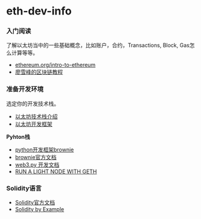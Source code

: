 # eth-dev-info


### 入门阅读

了解以太坊当中的一些基础概念，比如账户，合约，Transactions, Block, Gas怎么计算等等。

* [ethereum.org/intro-to-ethereum](https://ethereum.org/en/developers/docs/intro-to-ethereum/)
* [廖雪峰的区块链教程](https://www.liaoxuefeng.com/wiki/1207298049439968/1207298440612096)

### 准备开发环境

选定你的开发技术栈。
* [以太坊技术栈介绍](https://ethereum.org/en/developers/docs/ethereum-stack/)
* [以太坊开发框架](https://ethereum.org/en/developers/docs/frameworks/)

**Pyhton栈**
* [python开发框架brownie](https://github.com/eth-brownie/brownie)
* [brownie官方文档](https://eth-brownie.readthedocs.io/en/latest/toctree.html)
* [web3.py 开发文档](https://web3py.readthedocs.io/en/stable/web3.eth.html)
* [RUN A LIGHT NODE WITH GETH](https://ethereum.org/en/developers/tutorials/run-light-node-geth/)

### Solidity语言
* [Solidity官方文档](https://docs.soliditylang.org/en/latest/)
* [Solidity by Example](https://solidity-by-example.org/app/erc20/)